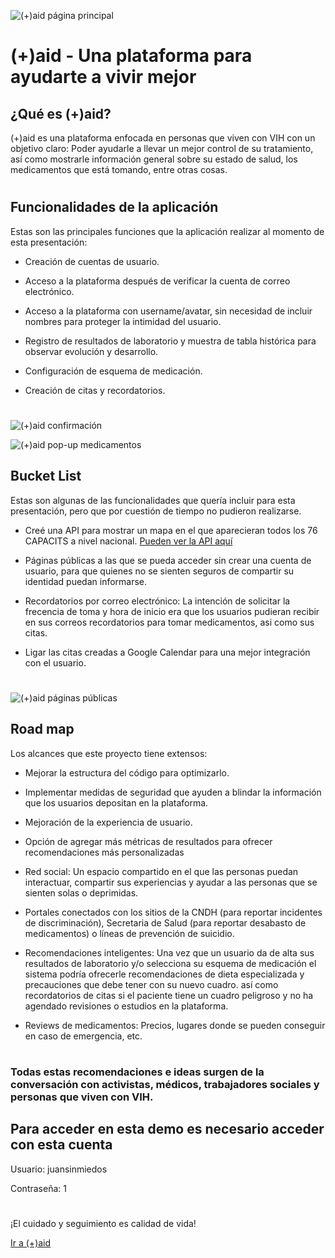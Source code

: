![(+)aid página principal](https://res.cloudinary.com/juansinmiedos/image/upload/v1570590199/sxfujw1rjm8k95rqrotv.png)

# (+)aid - Una plataforma para ayudarte a vivir mejor

## ¿Qué es (+)aid?

(+)aid es una plataforma enfocada en personas que viven con VIH con un objetivo claro: Poder ayudarle a llevar un mejor control de su tratamiento, así como mostrarle información general sobre su estado de salud, los medicamentos que está tomando, entre otras cosas.

#

## Funcionalidades de la aplicación

Estas son las principales funciones que la aplicación realizar al momento de esta presentación:

- Creación de cuentas de usuario.

- Acceso a la plataforma después de verificar la cuenta de correo electrónico.

- Acceso a la plataforma con username/avatar, sin necesidad de incluir nombres para proteger la intimidad del usuario.

- Registro de resultados de laboratorio y muestra de tabla histórica para observar evolución y desarrollo.

- Configuración de esquema de medicación.

- Creación de citas y recordatorios.

#

![(+)aid confirmación](https://res.cloudinary.com/juansinmiedos/image/upload/v1570592279/maxtfzga3eaibtdqciv7.png)

![(+)aid pop-up medicamentos](https://res.cloudinary.com/juansinmiedos/image/upload/v1570592054/pluws5fu0nukiia6c9w7.png)

## Bucket List

Estas son algunas de las funcionalidades que quería incluir para esta presentación, pero que por cuestión de tiempo no pudieron realizarse.

- Creé una API para mostrar un mapa en el que aparecieran todos los 76 CAPACITS a nivel nacional. [Pueden ver la API aquí](http://localhost:3000/api/capacits)

- Páginas públicas a las que se pueda acceder sin crear una cuenta de usuario, para que quienes no se sienten seguros de compartir su identidad puedan informarse.

- Recordatorios por correo electrónico: La intención de solicitar la frecencia de toma y hora de inicio era que los usuarios pudieran recibir en sus correos recordatorios para tomar medicamentos, asi como sus citas.

- Ligar las citas creadas a Google Calendar para una mejor integración con el usuario.

#

![(+)aid páginas públicas](https://res.cloudinary.com/juansinmiedos/image/upload/v1570592209/fuhhzjgfobpev1tnw9zc.png)

## Road map

Los alcances que este proyecto tiene extensos: 

- Mejorar la estructura del código para optimizarlo.

- Implementar medidas de seguridad que ayuden a blindar la información que los usuarios depositan en la plataforma.

- Mejoración de la experiencia de usuario.

- Opción de agregar más métricas de resultados para ofrecer recomendaciones más personalizadas

- Red social: Un espacio compartido en el que las personas puedan interactuar, compartir sus experiencias y ayudar a las personas que se sienten solas o deprimidas.

- Portales conectados con los sitios de la CNDH (para reportar incidentes de discriminación), Secretaria de Salud (para reportar desabasto de medicamentos) o líneas de prevención de suicidio.

- Recomendaciones inteligentes: Una vez que un usuario da de alta sus resultados de laboratorio y/o selecciona su esquema de medicación el sistema podría ofrecerle recomendaciones de dieta especializada y precauciones que debe tener con su nuevo cuadro. así como recordatorios de citas si el paciente tiene un cuadro peligroso y no ha agendado revisiones o estudios en la plataforma.

- Reviews de medicamentos: Precios, lugares donde se pueden conseguir en caso de emergencia, etc.

#

### Todas estas recomendaciones e ideas surgen de la conversación con activistas, médicos, trabajadores sociales y personas que viven con VIH.

## Para acceder en esta demo es necesario acceder con esta cuenta

Usuario: juansinmiedos

Contraseña: 1

#

¡El cuidado y seguimiento es calidad de vida!

[Ir a (+)aid ](https://thawing-refuge-57086.herokuapp.com/)
